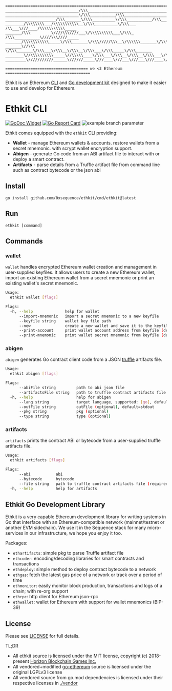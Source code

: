 ```
=========================================================================================
________________________________/\\\_____________________________________________________
________________________________\/\\\___________/\\\_____________________________________
______________________/\\\_______\/\\\__________\/\\\___________/\\\______/\\\___________
________/\\\\\\\\___/\\\\\\\\\\\__\/\\\__________\/\\\___ /\\___\///____/\\\\\\\\\\\_____
_______/\\\         \////\\\////___\/\\\\\\\\\\___\/\\\_ /\\\___________\////\\\////_____
_______/\\\\\\\\\\\_____\/\\\_______\/\\\/////\\\__\/\\\\\\_______\/\\\_____\/\\\________
_______\//\\\            \/\\\_______\/\\\___\/\\\__\/\\\__\/\\\___\/\\\_____\/\\\_______
________\//\\\\\\\\\\_____\//\\\\\____\/\\\___\/\\\__\/\\\__\/\\\___\/\\\_____\//\\\\\___
_________\///////////______\//////_____\///____\///___\///___\///____\///______\/////____

==================================== we <3 Ethereum =====================================
```

Ethkit is an Ethereum [CLI](#ethkit-cli) and [Go development kit](#ethkit-go-development-library)
designed to make it easier to use and develop for Ethereum.

# Ethkit CLI

[![GoDoc Widget](https://godoc.org/github.com/0xsequence/ethkit?status.svg)](https://pkg.go.dev/github.com/0xsequence/ethkit) [![Go Report Card](https://goreportcard.com/badge/github.com/0xsequence/ethkit)](https://goreportcard.com/report/github.com/0xsequence/ethkit) ![example branch parameter](https://github.com/0xsequence/ethkit/actions/workflows/ci.yml/badge.svg?branch=master)

Ethkit comes equipped with the `ethkit` CLI providing:

- **Wallet** - manage Ethereum wallets & accounts. restore wallets from a secret mnemonic.
  with scrypt wallet encryption support.
- **Abigen** - generate Go code from an ABI artifact file to interact with or deploy a smart
  contract.
- **Artifacts** - parse details from a Truffle artifact file from command line such as contract
  bytecode or the json abi

## Install

`go install github.com/0xsequence/ethkit/cmd/ethkit@latest`

## Run

`ethkit [command]`

## Commands

### wallet

`wallet` handles encrypted Ethereum wallet creation and management in user-supplied keyfiles.
It allows users to create a new Ethereum wallet, import an existing Ethereum wallet from a secret
mnemonic or print an existing wallet's secret mnemonic.

```bash
Usage:
  ethkit wallet [flags]

Flags:
  -h, --help              help for wallet
      --import-mnemonic   import a secret mnemonic to a new keyfile
      --keyfile string    wallet key file path
      --new               create a new wallet and save it to the keyfile
      --print-account     print wallet account address from keyfile (default) (default true)
      --print-mnemonic    print wallet secret mnemonic from keyfile (danger!)
```

### abigen

`abigen` generates Go contract client code from a JSON [truffle](https://www.trufflesuite.com/)
artifacts file.

```bash
Usage:
  ethkit abigen [flags]

Flags:
      --abiFile string         path to abi json file
      --artifactsFile string   path to truffle contract artifacts file
  -h, --help                   help for abigen
      --lang string            target language, supported: [go], default=go
      --outFile string         outFile (optional), default=stdout
      --pkg string             pkg (optional)
      --type string            type (optional)
```

### artifacts

`artifacts` prints the contract ABI or bytecode from a user-supplied truffle artifacts file.

```bash
Usage:
  ethkit artifacts [flags]

Flags:
      --abi           abi
      --bytecode      bytecode
      --file string   path to truffle contract artifacts file (required)
  -h, --help          help for artifacts
```

## Ethkit Go Development Library

Ethkit is a very capable Ethereum development library for writing systems in Go that
interface with an Ethereum-compatible network (mainnet/testnet or another EVM sidechain).
We use it in the Sequence stack for many micro-services in our infrastructure,
we hope you enjoy it too.

Packages:

- `ethartifacts`: simple pkg to parse Truffle artifact file
- `ethcoder`: encoding/decoding libraries for smart contracts and transactions
- `ethdeploy`: simple method to deploy contract bytecode to a network
- `ethgas`: fetch the latest gas price of a network or track over a period of time
- `ethmonitor`: easily monitor block production, transactions and logs of a chain; with re-org support
- `ethrpc`: http client for Ethereum json-rpc
- `ethwallet`: wallet for Ethereum with support for wallet mnemonics (BIP-39)

## License

Please see [LICENSE](./LICENSE) for full details.

TL;DR

- All ethkit source is licensed under the MIT license, copyright (c) 2018-present [Horizon Blockchain Games Inc.](https://horizon.io)
- All vendored+modified [go-ethereum](./go-ethereum) source is licensed under the original LGPLv3 license
- All vendored source from go.mod dependencies is licensed under their respective licenses in [./vendor](./vendor)
